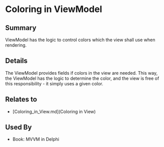 # Coloring in ViewModel

## Summary
ViewModel has the logic to control colors which the view shall use when rendering.

## Details
The ViewModel provides fields if colors in the view are needed. This way, the ViewModel has the logic to determine the color, and the view is free of this responsibility - it simply uses a given color.


## Relates to

* [Coloring_in_View.md](Coloring in View)

## Used By
* Book: MVVM in Delphi

